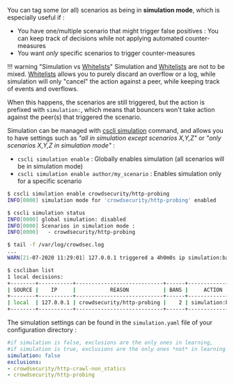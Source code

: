 You can tag some (or all) scenarios as being in **simulation mode**, which is especially useful if :

 - You have one/multiple scenario that might trigger false positives : You can keep track of decisions while not applying automated counter-measures
 - You want *only* specific scenarios to trigger counter-measures



!!! warning "Simulation vs [Whitelists](/Crowdsec/v1/write_configurations/whitelist/)"
    Simulation and [Whitelists](/Crowdsec/v1/write_configurations/whitelist/) are not to be mixed. [Whitelists](/Crowdsec/v1/write_configurations/whitelist/) allows you to purely discard an overflow or a log, while simulation will only "cancel" the action against a peer, while keeping track of events and overflows.


When this happens, the scenarios are still triggered, but the action is prefixed with `simulation:`, which means that bouncers won't take action against the peer(s) that triggered the scenario.

Simulation can be managed with [cscli simulation](/Crowdsec/v1/cscli/cscli_simulation/) command, and allows you to have settings such as _"all in simulation except scenarios X,Y,Z"_ or _"only scenarios X,Y,Z in simulation mode"_ :

 - `cscli simulation enable` : Globally enables simulation (all scenarios will be in simulation mode)
 - `cscli simulation enable author/my_scenario` : Enables simulation only for a specific scenario


```bash
$ cscli simulation enable crowdsecurity/http-probing
INFO[0000] simulation mode for 'crowdsecurity/http-probing' enabled 

$ cscli simulation status                                     
INFO[0000] global simulation: disabled                  
INFO[0000] Scenarios in simulation mode :               
INFO[0000]   - crowdsecurity/http-probing

$ tail -f /var/log/crowdsec.log
...
WARN[21-07-2020 11:29:01] 127.0.0.1 triggered a 4h0m0s ip simulation:ban remediation for [crowdsecurity/http-probing]  bucket_id=restless-sound event_time="2020-07-21 11:29:01.817545253 +0200 CEST m=+3.794547062" scenario=crowdsecurity/http-probing source_ip=127.0.0.1

$ cscliban list 
1 local decisions:
+--------+-----------+----------------------------+------+----------------+---------+----+--------+------------+
| SOURCE |    IP     |           REASON           | BANS |     ACTION     | COUNTRY | AS | EVENTS | EXPIRATION |
+--------+-----------+----------------------------+------+----------------+---------+----+--------+------------+
| local  | 127.0.0.1 | crowdsecurity/http-probing |    2 | simulation:ban |         | 0  |     22 | 3h59m24s   |
+--------+-----------+----------------------------+------+----------------+---------+----+--------+------------+

```

The simulation settings can be found in the `simulation.yaml` file of your configuration directory :


```yaml
#if simulation is false, exclusions are the only ones in learning,
#if simulation is true, exclusions are the only ones *not* in learning
simulation: false
exclusions:
- crowdsecurity/http-crawl-non_statics
- crowdsecurity/http-probing
```


